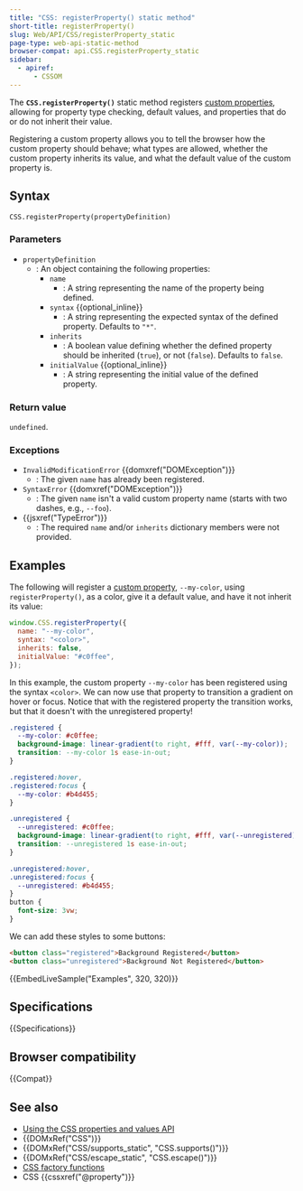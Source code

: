 ```yaml
---
title: "CSS: registerProperty() static method"
short-title: registerProperty()
slug: Web/API/CSS/registerProperty_static
page-type: web-api-static-method
browser-compat: api.CSS.registerProperty_static
sidebar:
  - apiref:
      - CSSOM
---
```


The **`CSS.registerProperty()`** static method registers
[custom properties](/en-US/docs/Web/CSS/--*), allowing for property type checking, default
values, and properties that do or do not inherit their value.

Registering a custom property allows you to tell the browser how the custom property
should behave; what types are allowed, whether the custom property inherits its value,
and what the default value of the custom property is.

## Syntax

```js-nolint
CSS.registerProperty(propertyDefinition)
```

### Parameters

- `propertyDefinition`
  - : An object containing the following properties:
    - `name`
      - : A string representing the
        name of the property being defined.
    - `syntax` {{optional_inline}}
      - : A string representing
        the expected syntax of the defined property. Defaults to `"*"`.
    - `inherits`
      - : A boolean value defining whether the defined property should be inherited
        (`true`), or not (`false`). Defaults to `false`.
    - `initialValue` {{optional_inline}}
      - : A string representing
        the initial value of the defined property.

### Return value

`undefined`.

### Exceptions

- `InvalidModificationError` {{domxref("DOMException")}}
  - : The given `name` has already been registered.
- `SyntaxError` {{domxref("DOMException")}}
  - : The given `name` isn't a valid custom property name (starts with two
    dashes, e.g., `--foo`).
- {{jsxref("TypeError")}}
  - : The required `name` and/or `inherits` dictionary members were
    not provided.

## Examples

The following will register a [custom property](/en-US/docs/Web/CSS/--*),
`--my-color`, using `registerProperty()`, as a color, give it a
default value, and have it not inherit its value:

```js
window.CSS.registerProperty({
  name: "--my-color",
  syntax: "<color>",
  inherits: false,
  initialValue: "#c0ffee",
});
```

In this example, the custom property `--my-color` has been registered using
the syntax `<color>`. We can now use that property to transition a
gradient on hover or focus. Notice that with the registered property the transition
works, but that it doesn't with the unregistered property!

```css
.registered {
  --my-color: #c0ffee;
  background-image: linear-gradient(to right, #fff, var(--my-color));
  transition: --my-color 1s ease-in-out;
}

.registered:hover,
.registered:focus {
  --my-color: #b4d455;
}

.unregistered {
  --unregistered: #c0ffee;
  background-image: linear-gradient(to right, #fff, var(--unregistered));
  transition: --unregistered 1s ease-in-out;
}

.unregistered:hover,
.unregistered:focus {
  --unregistered: #b4d455;
}
button {
  font-size: 3vw;
}
```

We can add these styles to some buttons:

```html
<button class="registered">Background Registered</button>
<button class="unregistered">Background Not Registered</button>
```

{{EmbedLiveSample("Examples", 320, 320)}}

## Specifications

{{Specifications}}

## Browser compatibility

{{Compat}}

## See also

- [Using the CSS properties and values API](/en-US/docs/Web/API/CSS_Properties_and_Values_API/guide)
- {{DOMxRef("CSS")}}
- {{DOMxRef("CSS/supports_static", "CSS.supports()")}}
- {{DOMxRef("CSS/escape_static", "CSS.escape()")}}
- [CSS factory functions](/en-US/docs/Web/API/CSS/factory_functions_static)
- CSS {{cssxref("@property")}}

